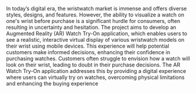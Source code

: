 In today’s digital era, the wristwatch market is immense and offers diverse styles, designs, and features. However, the ability to visualize a watch on one's wrist before purchase is a significant hurdle for consumers, often resulting in uncertainty and hesitation.
The project aims to develop an Augmented Reality (AR) Watch Try-On application, which enables users to see a realistic, interactive virtual display of various wristwatch models on their wrist using mobile devices. This experience will help potential customers make informed decisions, enhancing their confidence in purchasing watches.
Customers often struggle to envision how a watch will look on their wrist, leading to doubt in their purchase decisions. The AR Watch Try-On application addresses this by providing a digital experience where users can virtually try on watches, overcoming physical limitations and enhancing the buying experience
